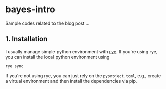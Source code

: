 # bayes-intro

Sample codes related to the blog post
...

## 1. Installation

I usually manage simple python environment with [rye](https://rye.astral.sh/). If you're
using rye, you can install the local python environment using

```bash
rye sync
```

If you're not using rye, you can just rely on the `pyproject.toml`, e.g., create a 
virtual environment and then install the dependencies via pip.